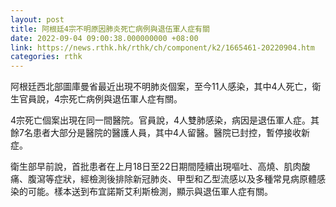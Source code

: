 ```yaml
---
layout: post
title: 阿根廷4宗不明原因肺炎死亡病例與退伍軍人症有關
date: 2022-09-04 09:00:38.000000000 +08:00
link: https://news.rthk.hk/rthk/ch/component/k2/1665461-20220904.htm
categories: rthk
---
```


阿根廷西北部圖庫曼省最近出現不明肺炎個案，至今11人感染，其中4人死亡，衛生官員說，4宗死亡病例與退伍軍人症有關。

4宗死亡個案出現在同一間醫院。官員說，4人雙肺感染，病因是退伍軍人症。其餘7名患者大部分是醫院的醫護人員，其中4人留醫。醫院已封控，暫停接收新症。

衛生部早前說，首批患者在上月18日至22日期間陸續出現嘔吐、高燒、肌肉酸痛、腹瀉等症狀，經檢測後排除新冠肺炎、甲型和乙型流感以及多種常見病原體感染的可能。樣本送到布宜諾斯艾利斯檢測，顯示與退伍軍人症有關。
